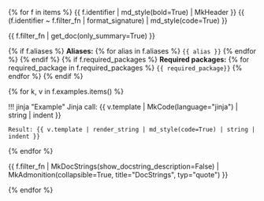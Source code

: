 {% for f in items %}
{{ f.identifier | md_style(bold=True) | MkHeader }}
{{ (f.identifier ~ f.filter_fn | format_signature) | md_style(code=True) }}

{{ f.filter_fn | get_doc(only_summary=True) }}

{% if f.aliases %}
**Aliases:** {% for alias in f.aliases %} `{{ alias }}` {% endfor %}
{% endif %}
{% if f.required_packages %}
**Required packages:** {% for required_package in f.required_packages %} `{{ required_package}}` {% endfor %}
{% endif %}

{% for k, v in f.examples.items() %}

!!! jinja "Example"
    Jinja call:
    {{ v.template | MkCode(language="jinja") | string | indent }}

    Result: {{ v.template | render_string | md_style(code=True) | string | indent }}

{% endfor %}

{{ f.filter_fn | MkDocStrings(show_docstring_description=False) | MkAdmonition(collapsible=True, title="DocStrings", typ="quote") }}


{% endfor %}
